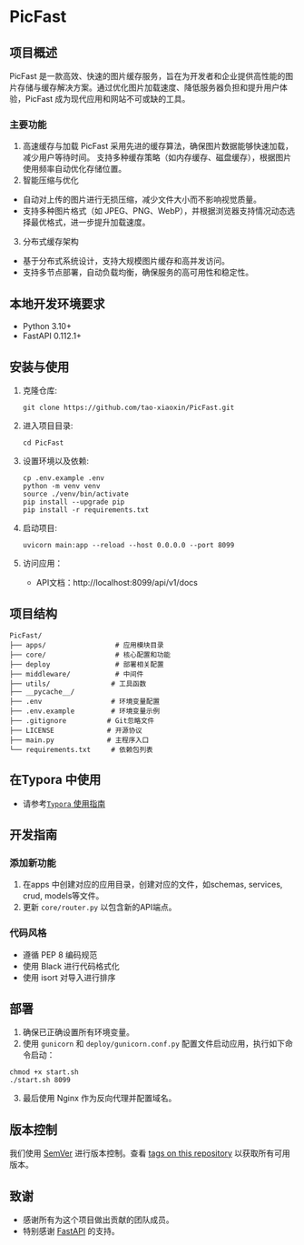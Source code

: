 # PicFast

## 项目概述

PicFast 是一款高效、快速的图片缓存服务，旨在为开发者和企业提供高性能的图片存储与缓存解决方案。通过优化图片加载速度、降低服务器负担和提升用户体验，PicFast
成为现代应用和网站不可或缺的工具。

### 主要功能

1. 高速缓存与加载
   PicFast 采用先进的缓存算法，确保图片数据能够快速加载，减少用户等待时间。
   支持多种缓存策略（如内存缓存、磁盘缓存），根据图片使用频率自动优化存储位置。
2. 智能压缩与优化

+ 自动对上传的图片进行无损压缩，减少文件大小而不影响视觉质量。
+ 支持多种图片格式（如 JPEG、PNG、WebP），并根据浏览器支持情况动态选择最优格式，进一步提升加载速度。

3. 分布式缓存架构

+ 基于分布式系统设计，支持大规模图片缓存和高并发访问。
+ 支持多节点部署，自动负载均衡，确保服务的高可用性和稳定性。

## 本地开发环境要求

* Python 3.10+
* FastAPI 0.112.1+

## 安装与使用

1. 克隆仓库:
   ```
   git clone https://github.com/tao-xiaoxin/PicFast.git
   ```

2. 进入项目目录:
   ```
   cd PicFast
   ```
3. 设置环境以及依赖:
   ```
   cp .env.example .env
   python -m venv venv 
   source ./venv/bin/activate
   pip install --upgrade pip
   pip install -r requirements.txt
   ```
4. 启动项目:
   ```
   uvicorn main:app --reload --host 0.0.0.0 --port 8099
   ```
5. 访问应用：
    - API文档：http://localhost:8099/api/v1/docs

## 项目结构

```
PicFast/
├── apps/                 # 应用模块目录
├── core/                 # 核心配置和功能
├── deploy                # 部署相关配置
├── middleware/           # 中间件
├── utils/               # 工具函数
├── __pycache__/
├── .env                 # 环境变量配置
├── .env.example         # 环境变量示例
├── .gitignore          # Git忽略文件
├── LICENSE             # 开源协议
├── main.py             # 主程序入口
└── requirements.txt     # 依赖包列表
```

## 在Typora 中使用

+ 请参考[`Typora` 使用指南](docs/typora/README.md)

## 开发指南

### 添加新功能

1. 在apps 中创建对应的应用目录，创建对应的文件，如schemas, services, crud, models等文件。
2. 更新 `core/router.py` 以包含新的API端点。

### 代码风格

- 遵循 PEP 8 编码规范
- 使用 Black 进行代码格式化
- 使用 isort 对导入进行排序

## 部署

1. 确保已正确设置所有环境变量。
2. 使用 `gunicorn` 和 `deploy/gunicorn.conf.py` 配置文件启动应用，执行如下命令启动：

```
chmod +x start.sh
./start.sh 8099
```

3. 最后使用 Nginx 作为反向代理并配置域名。

## 版本控制

我们使用 [SemVer](http://semver.org/)
进行版本控制。查看 [tags on this repository](https://github.com/tao-xiaoxin/PicFast/-/tags) 以获取所有可用版本。

## 致谢

* 感谢所有为这个项目做出贡献的团队成员。
* 特别感谢 [FastAPI](https://fastapi.tiangolo.com/) 的支持。